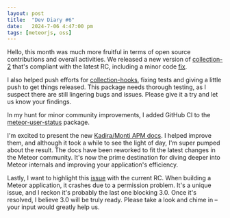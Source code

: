 ```yaml
---
layout: post
title:  "Dev Diary #6"
date:   2024-7-06 4:47:00 pm
tags: [meteorjs, oss]
---
```


Hello, this month was much more fruitful in terms of open source contributions and overall activities. We released a new version of [collection-2](https://github.com/Meteor-Community-Packages/meteor-collection2/pull/449) that's compliant with the latest RC, including a minor code [fix](https://github.com/Meteor-Community-Packages/meteor-collection2/issues/448).

I also helped push efforts for [collection-hooks](https://github.com/Meteor-Community-Packages/meteor-collection-hooks/pull/306), fixing tests and giving a little push to get things released. This package needs thorough testing, as I suspect there are still lingering bugs and issues. Please give it a try and let us know your findings.

In my hunt for minor community improvements, I added GitHub CI to the [meteor-user-status](https://github.com/Meteor-Community-Packages/meteor-user-status/pull/186) package.

I'm excited to present the new [Kadira/Monti APM docs](https://docs.montiapm.com/introduction). I helped improve them, and although it took a while to see the light of day, I'm super pumped about the result. The docs have been reworked to fit the latest changes in the Meteor community. It's now the prime destination for diving deeper into Meteor internals and improving your application's efficiency.

Lastly, I want to highlight this [issue](https://github.com/meteor/meteor/issues/12932) with the current RC. When building a Meteor application, it crashes due to a permission problem. It's a unique issue, and I reckon it's probably the last one blocking 3.0. Once it's resolved, I believe 3.0 will be truly ready. Please take a look and chime in – your input would greatly help us.
